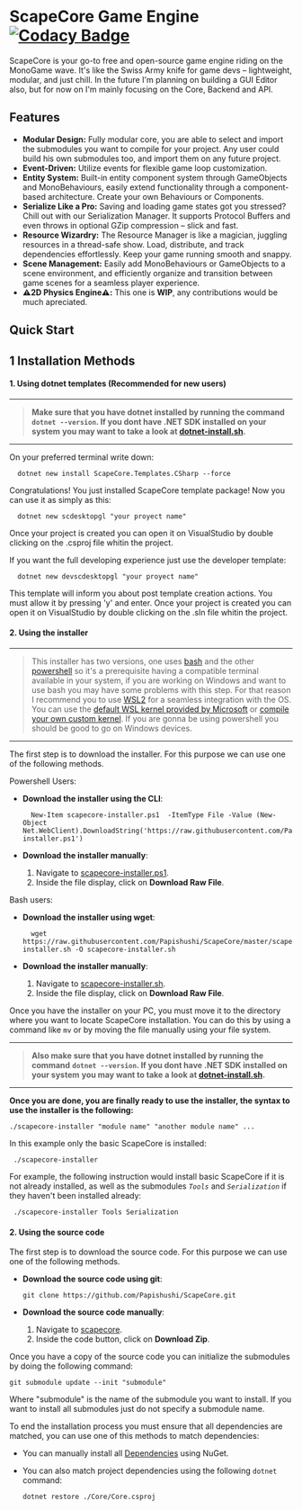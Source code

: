 # ScapeCore Game Engine [![Codacy Badge](https://app.codacy.com/project/badge/Grade/6f241960c30f4a649ee36cb5323613ca)](https://app.codacy.com/gh/Papishushi/ScapeCore/dashboard?utm_source=gh&utm_medium=referral&utm_content=&utm_campaign=Badge_grade)

ScapeCore is your go-to free and open-source game engine riding on the MonoGame wave. It's like the Swiss Army knife for game devs – lightweight, modular, and just chill.
In the future I'm planning on building a GUI Editor also, but for now on I'm mainly focusing on the Core, Backend and API.

## Features

- **Modular Design:** Fully modular core, you are able to select and import the submodules you want to compile for your project. Any user could build his own submodules too, and import them on any future project.
- **Event-Driven:** Utilize events for flexible game loop customization.
- **Entity System:** Built-in entity component system through GameObjects and MonoBehaviours, easily extend functionality through a component-based architecture. Create your own Behaviours or Components.
- **Serialize Like a Pro:** Saving and loading game states got you stressed? Chill out with our Serialization Manager. It supports Protocol Buffers and even throws in optional GZip compression – slick and fast.
- **Resource Wizardry:** The Resource Manager is like a magician, juggling resources in a thread-safe show. Load, distribute, and track dependencies effortlessly. Keep your game running smooth and snappy.
- **Scene Management:** Easily add MonoBehaviours or GameObjects to a scene environment, and efficiently organize and transition between game scenes for a seamless player experience.
- **⚠️2D Physics Engine⚠️:** This one is **WIP**, any contributions would be much apreciated.

## Quick Start

## 1 Installation Methods
#### 1. Using dotnet templates (Recommended for new users)

---

> **Make sure that you have dotnet installed by running the command** **`dotnet --version`. If you dont have .NET SDK installed on your system** **you may want to take a look at [dotnet-install.sh](https://learn.microsoft.com/en-us/dotnet/core/install/linux-scripted-manual#scripted-install).**

---

On your preferred terminal write down:

      dotnet new install ScapeCore.Templates.CSharp --force

Congratulations! You just installed ScapeCore template package!
Now you can use it as simply as this:

      dotnet new scdesktopgl "your proyect name"

Once your project is created you can open it on VisualStudio by double clicking on the .csproj file whitin the project.

If you want the full developing experience just use the developer template:

      dotnet new devscdesktopgl "your proyect name"

This template will inform you about post template creation actions. You must allow it by pressing 'y' and enter.
Once your project is created you can open it on VisualStudio by double clicking on the .sln file whitin the project.
#### 2. Using the installer

---

> This installer has two versions, one uses [bash](https://www.gnu.org/software/bash/) and the other [powershell](https://github.com/PowerShell/PowerShell) so it's a prerequisite having a compatible terminal available in your system, if you are working on Windows and want to use bash you may have some problems with this step. For that reason I recommend you to use [WSL2](https://learn.microsoft.com/es-es/windows/wsl/about) for a seamless integration with the OS. You can use the [default WSL kernel provided by Microsoft](https://learn.microsoft.com/es-es/windows/wsl/install) or [compile your own custom kernel](https://github.com/microsoft/WSL2-Linux-Kernel). If you are gonna be using powershell you should be good to go on Windows devices.

---

The first step is to download the installer. For this purpose we can use one of the following methods.

Powershell Users:
- **Download the installer using the CLI**:
  
        New-Item scapecore-installer.ps1  -ItemType File -Value (New-Object Net.WebClient).DownloadString('https://raw.githubusercontent.com/Papishushi/ScapeCore/master/scapecore-installer.ps1')
  
- **Download the installer manually**:
  1.  Navigate to [scapecore-installer.ps1](https://github.com/Papishushi/ScapeCore/blob/master/scapecore-installer.ps1).
  2.  Inside the file display, click on **Download Raw File**.
     
Bash users:
- **Download the installer using wget**:
  
        wget https://raw.githubusercontent.com/Papishushi/ScapeCore/master/scapecore-installer.sh -O scapecore-installer.sh
  
- **Download the installer manually**:
  1.  Navigate to [scapecore-installer.sh](https://github.com/Papishushi/ScapeCore/blob/master/scapecore-installer.sh).
  2.  Inside the file display, click on **Download Raw File**.

Once you have the installer on your PC, you must move it to the directory where you want to locate ScapeCore installation. You can do this by using a command like `mv` or by moving the file manually using your file system.

---

> **Also make sure that you have dotnet installed by running the command** **`dotnet --version`. If you dont have .NET SDK installed on your system** **you may want to take a look at [dotnet-install.sh](https://learn.microsoft.com/en-us/dotnet/core/install/linux-scripted-manual#scripted-install).**

---

**Once you are done, you are finally ready to use the installer, the syntax to use the installer is the following:**

    ./scapecore-installer "module name" "another module name" ...

In this example only the basic ScapeCore is installed:

     ./scapecore-installer

For example, the following instruction would install basic ScapeCore if it is not already installed, as well as the submodules _`Tools`_ and _`Serialization`_ if they haven't been installed already:

     ./scapecore-installer Tools Serialization


#### 2. Using the source code

The first step is to download the source code. For this purpose we can use one of the following methods.

- **Download the source code using git**:

      git clone https://github.com/Papishushi/ScapeCore.git

- **Download the source code manually**:
  1.  Navigate to [scapecore](https://github.com/Papishushi/ScapeCore/blob/master/).
  2.  Inside the code button, click on **Download Zip**.

Once you have a copy of the source code you can initialize the submodules by doing the following command:

    git submodule update --init "submodule"

Where "submodule" is the name of the submodule you want to install. If you want to install all submodules just do not specify a submodule name.

To end the installation process you must ensure that all dependencies are matched, you can use one of this methods to match dependencies:

- You can manually install all [Dependencies](https://github.com/Papishushi/ScapeCore/network/dependencies) using NuGet.
- You can also match project dependencies using the following `dotnet` command:

      dotnet restore ./Core/Core.csproj
